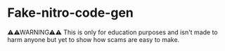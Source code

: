 # Fake-nitro-code-gen
⚠⚠WARNING⚠⚠ This is only for education purposes and isn't made to harm anyone but yet to show how scams are easy to make. 
